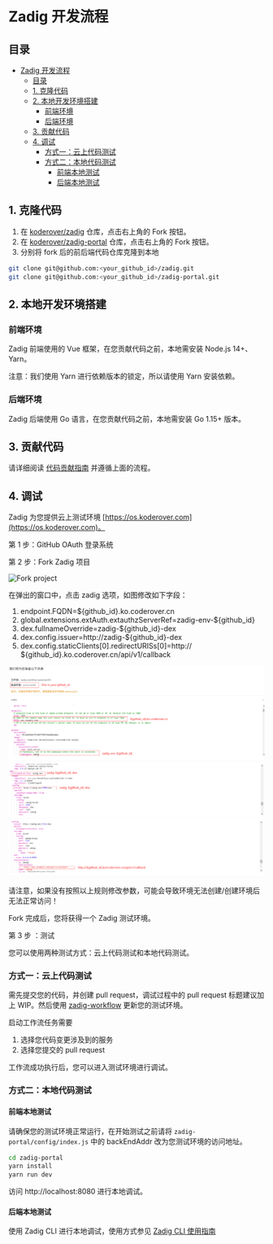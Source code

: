 
# Zadig 开发流程

## 目录

- [Zadig 开发流程](#zadig-开发流程)
  - [目录](#目录)
  - [1. 克隆代码](#1-克隆代码)
  - [2. 本地开发环境搭建](#2-本地开发环境搭建)
    - [前端环境](#前端环境)
    - [后端环境](#后端环境)
  - [3. 贡献代码](#3-贡献代码)
  - [4. 调试](#4-调试)
    - [方式一：云上代码测试](#方式一云上代码测试)
    - [方式二：本地代码测试](#方式二本地代码测试)
      - [前端本地测试](#前端本地测试)
      - [后端本地测试](#后端本地测试)

## 1. 克隆代码

1. 在 [koderover/zadig](https://github.com/koderover/zadig) 仓库，点击右上角的 Fork 按钮。
2. 在 [koderover/zadig-portal](https://github.com/koderover/zadig-portal) 仓库，点击右上角的 Fork 按钮。
2. 分别将 fork 后的前后端代码仓库克隆到本地

```bash
git clone git@github.com:<your_github_id>/zadig.git
git clone git@github.com:<your_github_id>/zadig-portal.git
```

## 2. 本地开发环境搭建

### 前端环境

Zadig 前端使用的 Vue 框架，在您贡献代码之前，本地需安装 Node.js 14+、Yarn。

注意：我们使用 Yarn 进行依赖版本的锁定，所以请使用 Yarn 安装依赖。

### 后端环境

Zadig 后端使用 Go 语言，在您贡献代码之前，本地需安装 Go 1.15+ 版本。

## 3. 贡献代码

请详细阅读 [代码贡献指南](../../CONTRIBUTING-zh-CN.md) 并遵循上面的流程。

## 4. 调试

Zadig 为您提供云上测试环境 [https://os.koderover.com](https://os.koderover.com)。

第 1 步：GitHub OAuth 登录系统

第 2 步：Fork Zadig 项目

![Fork project](./fork-zadig-option.png)

在弹出的窗口中，点击 zadig 选项，如图修改如下字段：
1. endpoint.FQDN=${github_id}.ko.coderover.cn
2. global.extensions.extAuth.extauthzServerRef=zadig-env-${github_id}
3. dex.fullnameOverride=zadig-${github_id}-dex
4. dex.config.issuer=http://zadig-${github_id}-dex
5. dex.config.staticClients[0].redirectURISs[0]=http:// ${github_id}.ko.coderover.cn/api/v1/callback

![Fork_var1](./fork_var1.png)
![Fork_var2](./fork_var2.png)
![Fork_var3](./fork_var3.png)

请注意，如果没有按照以上规则修改参数，可能会导致环境无法创建/创建环境后无法正常访问！

Fork 完成后，您将获得一个 Zadig 测试环境。

第 3 步 ：测试

您可以使用两种测试方式：云上代码测试和本地代码测试。

### 方式一：云上代码测试

需先提交您的代码，并创建 pull request，调试过程中的 pull request 标题建议加上 WIP。然后使用 [zadig-workflow](https://os.koderover.com/v1/projects/detail/zadig/pipelines/multi/zadig-workflow) 更新您的测试环境。

启动工作流任务需要

1. 选择您代码变更涉及到的服务
2. 选择您提交的 pull request

工作流成功执行后，您可以进入测试环境进行调试。

### 方式二：本地代码测试

#### 前端本地测试

请确保您的测试环境正常运行，在开始测试之前请将 `zadig-portal/config/index.js` 中的 backEndAddr 改为您测试环境的访问地址。

```bash
cd zadig-portal
yarn install
yarn run dev
```

访问 http://localhost:8080 进行本地调试。

#### 后端本地测试

使用 Zadig CLI 进行本地调试，使用方式参见 [Zadig CLI 使用指南](https://docs.koderover.com/zadig/cli/kodespace-usage-for-contributor)
